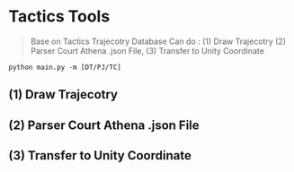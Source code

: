 # Tactics Tools
  > Base on Tactics Trajecotry Database
  > Can do : (1) Draw Trajecotry (2) Parser Court Athena .json File, (3) Transfer to Unity Coordinate


```
python main.py -m [DT/PJ/TC]
```

## (1) Draw Trajecotry

## (2) Parser Court Athena .json File

## (3) Transfer to Unity Coordinate
